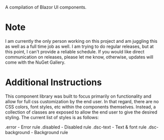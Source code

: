 A compilation of Blazor UI components.

# Note
I am currently the only person working on this project and am juggling this as well as a full time job as well.  I am trying to do regular releases, but at this point, I can't provide a reliable schedule.  If you would like direct communication on releases, please let me know, otherwise, updates will come with the NuGet Gallery.

# Additional Instructions
This component library was built to focus primarily on functionality and allow for full css customization by the end user.  In that regard, there are no CSS colors, font styles, etc within the components themselves.  Instead, a collection of classes are exposed to allow the end user to give the desired styling.  The current list of styles is as follows:

.error - Error rule
.disabled - Disabled rule
.dsc-text - Text & font rule
.dsc-background - Background rule